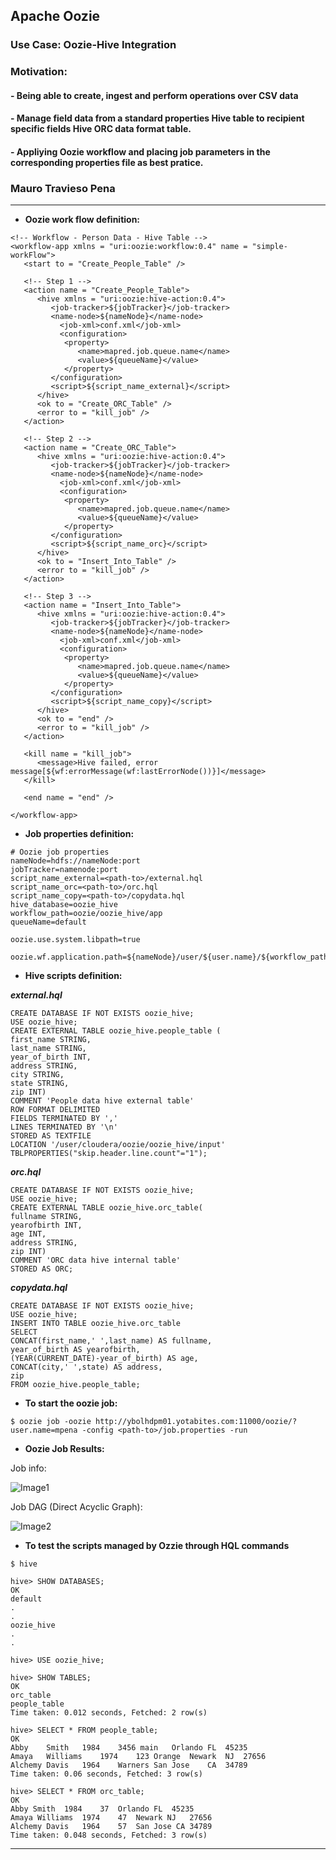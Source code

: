 ## Apache Oozie
### Use Case: Oozie-Hive Integration

### Motivation: 
#### - Being able to create, ingest and perform operations over CSV data
#### - Manage field data from a standard properties Hive table to recipient specific fields Hive ORC data format table. 
#### - Appliying Oozie workflow and placing job parameters in the corresponding properties file as best pratice.

### Mauro Travieso Pena

---
* **Oozie work flow definition:**
```
<!-- Workflow - Person Data - Hive Table -->
<workflow-app xmlns = "uri:oozie:workflow:0.4" name = "simple-workFlow">
   <start to = "Create_People_Table" />
  
   <!-- Step 1 --> 
   <action name = "Create_People_Table">
      <hive xmlns = "uri:oozie:hive-action:0.4">
         <job-tracker>${jobTracker}</job-tracker>
         <name-node>${nameNode}</name-node>
	       <job-xml>conf.xml</job-xml>
	       <configuration>
            <property>
               <name>mapred.job.queue.name</name>
               <value>${queueName}</value>
            </property>
         </configuration>
         <script>${script_name_external}</script>
      </hive>
      <ok to = "Create_ORC_Table" />
      <error to = "kill_job" />
   </action>

   <!-- Step 2 -->
   <action name = "Create_ORC_Table">
      <hive xmlns = "uri:oozie:hive-action:0.4">
         <job-tracker>${jobTracker}</job-tracker>
         <name-node>${nameNode}</name-node>
	       <job-xml>conf.xml</job-xml>
	       <configuration>
            <property>
               <name>mapred.job.queue.name</name>
               <value>${queueName}</value>
            </property>
         </configuration>
         <script>${script_name_orc}</script>
      </hive>
      <ok to = "Insert_Into_Table" />
      <error to = "kill_job" />
   </action>

   <!-- Step 3 -->
   <action name = "Insert_Into_Table">
      <hive xmlns = "uri:oozie:hive-action:0.4">
         <job-tracker>${jobTracker}</job-tracker>
         <name-node>${nameNode}</name-node>
	       <job-xml>conf.xml</job-xml>
	       <configuration>
            <property>
               <name>mapred.job.queue.name</name>
               <value>${queueName}</value>
            </property>
         </configuration>
         <script>${script_name_copy}</script>
      </hive>
      <ok to = "end" />
      <error to = "kill_job" />
   </action>
   
   <kill name = "kill_job">
      <message>Hive failed, error message[${wf:errorMessage(wf:lastErrorNode())}]</message>
   </kill>
	
   <end name = "end" />

</workflow-app>
```

* **Job properties definition:**
```
# Oozie job properties
nameNode=hdfs://nameNode:port
jobTracker=namenode:port
script_name_external=<path-to>/external.hql
script_name_orc=<path-to>/orc.hql
script_name_copy=<path-to>/copydata.hql
hive_database=oozie_hive
workflow_path=oozie/oozie_hive/app
queueName=default

oozie.use.system.libpath=true

oozie.wf.application.path=${nameNode}/user/${user.name}/${workflow_path}
```

* **Hive scripts definition:**

***external.hql***
```
CREATE DATABASE IF NOT EXISTS oozie_hive;
USE oozie_hive;
CREATE EXTERNAL TABLE oozie_hive.people_table (
first_name STRING,
last_name STRING,
year_of_birth INT,
address STRING,
city STRING,
state STRING,
zip INT)
COMMENT 'People data hive external table'
ROW FORMAT DELIMITED
FIELDS TERMINATED BY ','
LINES TERMINATED BY '\n'
STORED AS TEXTFILE
LOCATION '/user/cloudera/oozie/oozie_hive/input'
TBLPROPERTIES("skip.header.line.count"="1");
```

***orc.hql***
```
CREATE DATABASE IF NOT EXISTS oozie_hive;
USE oozie_hive;
CREATE EXTERNAL TABLE oozie_hive.orc_table(
fullname STRING, 
yearofbirth INT,
age INT,         
address STRING,
zip INT)
COMMENT 'ORC data hive internal table'
STORED AS ORC;
```

***copydata.hql***
```
CREATE DATABASE IF NOT EXISTS oozie_hive;
USE oozie_hive;
INSERT INTO TABLE oozie_hive.orc_table
SELECT
CONCAT(first_name,' ',last_name) AS fullname,
year_of_birth AS yearofbirth,
(YEAR(CURRENT_DATE)-year_of_birth) AS age,
CONCAT(city,' ',state) AS address,
zip
FROM oozie_hive.people_table;
```

* **To start the oozie job:**
```
$ oozie job -oozie http://ybolhdpm01.yotabites.com:11000/oozie/?user.name=mpena -config <path-to>/job.properties -run
```

* **Oozie Job Results:**

Job info:

![Image1](./Images/1.png)

Job DAG (Direct Acyclic Graph):

![Image2](./Images/2.png)

* **To test the scripts managed by Ozzie through HQL commands**
```
$ hive
```
```
hive> SHOW DATABASES;
OK
default
.
.
oozie_hive
.
.
```
```
hive> USE oozie_hive;
```
```
hive> SHOW TABLES;
OK
orc_table
people_table
Time taken: 0.012 seconds, Fetched: 2 row(s)
```
```
hive> SELECT * FROM people_table;
OK
Abby	Smith	1984	3456 main	Orlando	FL	45235
Amaya	Williams	1974	123 Orange	Newark	NJ	27656
Alchemy	Davis	1964	Warners	San Jose	CA	34789
Time taken: 0.06 seconds, Fetched: 3 row(s)
```
```
hive> SELECT * FROM orc_table;
OK
Abby Smith	1984	37	Orlando FL	45235
Amaya Williams	1974	47	Newark NJ	27656
Alchemy Davis	1964	57	San Jose CA	34789
Time taken: 0.048 seconds, Fetched: 3 row(s)
```
---

